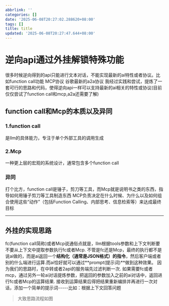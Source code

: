 ```yaml
---
abbrlink: ''
categories: []
date: '2025-06-08T20:27:02.288620+08:00'
tags: []
title: title
updated: '2025-06-08T20:27:47.644+08:00'
---
```

# 逆向api通过外挂解锁特殊功能

很多时候逆向得到的api只能进行文本对话，不能实现最新的ai特性或者协议。比如function call功能   MCP协议  谷歌最新的a2a协议
我经过实践和尝试，提炼了一套可行的思路和代码，使得逆向api一样可以支持最新的ai相关的特性或协议(目前仅仅尝试了function call和mcp,a2a还需要了解)

## function call和Mcp的本质以及异同

### 1.function call

是llm的具体能力，专注于单个外部工具的调用生成

### 2.Mcp

一种更上层的宏观的系统设计，通常包含多个function call

### 异同

打个比方，function call是锤子，剪刀等工具，而Mcp就是说明书之类的东西，指导如何用锤子剪刀等工具制造东西
MCP负责决定在什么时候、为什么以及如何组合使用这些“动作”（包括Function Calling、内部思考、信息检索等）来达成最终目标

---



## 外挂的实现思路

fc(function call简称)或者Mcp说通俗点就是，llm根据tools参数和上下文判断要不要从上下文中提取参数执行fc或者Mcp.
不管是fc还是Mcp，最终的执行都不是说ai做的，而是ai返回一个**结构化（通常是JSON格式）的指令**，然后客户端或者别的什么端进行运算.而ai恰好就可以通过**prompt(提示词)**做到这种效果。
因为我们的思路时，在中转或者2api的服务端先过滤判断一次.
如果需要fc或者mcp，通过另外一轮ai对话提炼参数，把返回的参数加入之前的ai对话中，返回进行fc或者Mcp的运算结果.
接收到运算结果后得把结果重新编排并再进行一次对话，添加一个简单的提示词-----比如：根据上下文回答问题

> 大致思路流程如图


